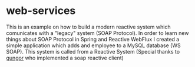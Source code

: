 # web-services

This is an example on how to build a modern reactive system which comunicates with a "legacy" system (SOAP Protocol). In order to learn new things about SOAP Protocol in Spring and Reactive WebFlux I created a simple application which adds and employee to a MySQL database (WS SOAP). This system is called from a Reactive System (Special thanks to [gungor](https://github.com/gungor/) who implemented a soap reactive client)
